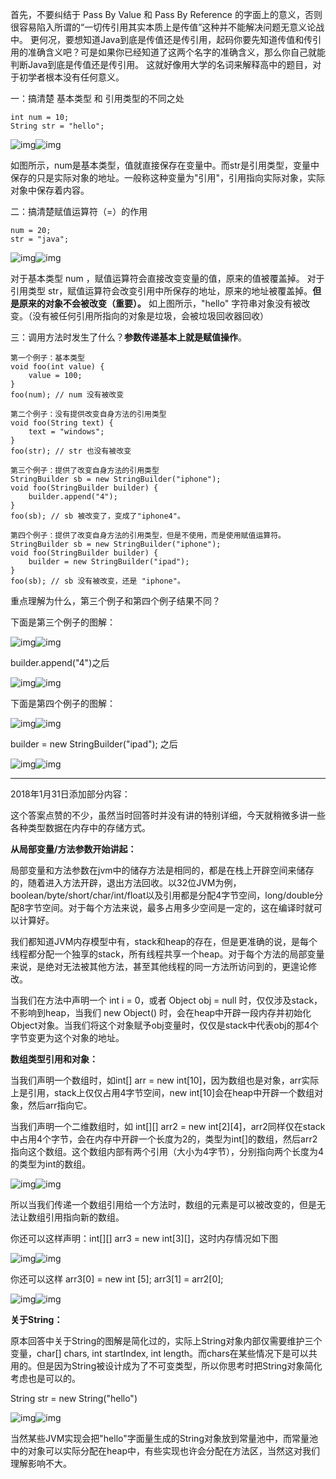 

首先，不要纠结于 Pass By Value 和 Pass By Reference 的字面上的意义，否则很容易陷入所谓的“一切传引用其实本质上是传值”这种并不能解决问题无意义论战中。
更何况，要想知道Java到底是传值还是传引用，起码你要先知道传值和传引用的准确含义吧？可是如果你已经知道了这两个名字的准确含义，那么你自己就能判断Java到底是传值还是传引用。
这就好像用大学的名词来解释高中的题目，对于初学者根本没有任何意义。

一：搞清楚 基本类型 和 引用类型的不同之处

```text
int num = 10;
String str = "hello";
```



![img](https://pic1.zhimg.com/50/166032bc90958c21604110441ad03f45_hd.jpg?source=1940ef5c)![img](https://pic1.zhimg.com/80/166032bc90958c21604110441ad03f45_720w.jpg?source=1940ef5c)

如图所示，num是基本类型，值就直接保存在变量中。而str是引用类型，变量中保存的只是实际对象的地址。一般称这种变量为"引用"，引用指向实际对象，实际对象中保存着内容。

二：搞清楚赋值运算符（=）的作用

```text
num = 20;
str = "java";
```

![img](https://pic1.zhimg.com/50/287c0efbb179638cf4cf27cbfdf3e746_hd.jpg?source=1940ef5c)![img](https://pic1.zhimg.com/80/287c0efbb179638cf4cf27cbfdf3e746_720w.jpg?source=1940ef5c)

对于基本类型 num ，赋值运算符会直接改变变量的值，原来的值被覆盖掉。
对于引用类型 str，赋值运算符会改变引用中所保存的地址，原来的地址被覆盖掉。**但是原来的对象不会被改变（重要）。**
如上图所示，"hello" 字符串对象没有被改变。（没有被任何引用所指向的对象是垃圾，会被垃圾回收器回收）

三：调用方法时发生了什么？**参数传递基本上就是赋值操作**。

```text
第一个例子：基本类型
void foo(int value) {
    value = 100;
}
foo(num); // num 没有被改变

第二个例子：没有提供改变自身方法的引用类型
void foo(String text) {
    text = "windows";
}
foo(str); // str 也没有被改变

第三个例子：提供了改变自身方法的引用类型
StringBuilder sb = new StringBuilder("iphone");
void foo(StringBuilder builder) {
    builder.append("4");
}
foo(sb); // sb 被改变了，变成了"iphone4"。

第四个例子：提供了改变自身方法的引用类型，但是不使用，而是使用赋值运算符。
StringBuilder sb = new StringBuilder("iphone");
void foo(StringBuilder builder) {
    builder = new StringBuilder("ipad");
}
foo(sb); // sb 没有被改变，还是 "iphone"。
```



重点理解为什么，第三个例子和第四个例子结果不同？

下面是第三个例子的图解：

![img](https://pic2.zhimg.com/50/d8b82e07ea21375ca6b300f9162aa95f_hd.jpg?source=1940ef5c)![img](https://pic2.zhimg.com/80/d8b82e07ea21375ca6b300f9162aa95f_720w.jpg?source=1940ef5c)

builder.append("4")之后

![img](https://pic2.zhimg.com/50/ff2ede9c6c55568d42425561f25a0fd7_hd.jpg?source=1940ef5c)![img](https://pic2.zhimg.com/80/ff2ede9c6c55568d42425561f25a0fd7_720w.jpg?source=1940ef5c)

下面是第四个例子的图解：

![img](https://pic1.zhimg.com/50/d8b82e07ea21375ca6b300f9162aa95f_hd.jpg?source=1940ef5c)![img](https://pic1.zhimg.com/80/d8b82e07ea21375ca6b300f9162aa95f_720w.jpg?source=1940ef5c)



builder = new StringBuilder("ipad"); 之后

![img](https://pic4.zhimg.com/50/46fa5f10cc135a3ca087dae35a5211bd_hd.jpg?source=1940ef5c)![img](https://pic4.zhimg.com/80/46fa5f10cc135a3ca087dae35a5211bd_720w.jpg?source=1940ef5c)

------

2018年1月31日添加部分内容：

这个答案点赞的不少，虽然当时回答时并没有讲的特别详细，今天就稍微多讲一些各种类型数据在内存中的存储方式。

**从局部变量/方法参数开始讲起：**

局部变量和方法参数在jvm中的储存方法是相同的，都是在栈上开辟空间来储存的，随着进入方法开辟，退出方法回收。以32位JVM为例，boolean/byte/short/char/int/float以及引用都是分配4字节空间，long/double分配8字节空间。对于每个方法来说，最多占用多少空间是一定的，这在编译时就可以计算好。

我们都知道JVM内存模型中有，stack和heap的存在，但是更准确的说，是每个线程都分配一个独享的stack，所有线程共享一个heap。对于每个方法的局部变量来说，是绝对无法被其他方法，甚至其他线程的同一方法所访问到的，更遑论修改。

当我们在方法中声明一个 int i = 0，或者 Object obj = null 时，仅仅涉及stack，不影响到heap，当我们 new Object() 时，会在heap中开辟一段内存并初始化Object对象。当我们将这个对象赋予obj变量时，仅仅是stack中代表obj的那4个字节变更为这个对象的地址。

**数组类型引用和对象：**

当我们声明一个数组时，如int[] arr = new int[10]，因为数组也是对象，arr实际上是引用，stack上仅仅占用4字节空间，new int[10]会在heap中开辟一个数组对象，然后arr指向它。

当我们声明一个二维数组时，如 int[][] arr2 = new int[2][4]，arr2同样仅在stack中占用4个字节，会在内存中开辟一个长度为2的，类型为int[]的数组，然后arr2指向这个数组。这个数组内部有两个引用（大小为4字节），分别指向两个长度为4的类型为int的数组。

![img](https://pic4.zhimg.com/50/v2-6590cb935ae8bf3b7241cb309fe041d7_hd.jpg?source=1940ef5c)![img](https://pic4.zhimg.com/80/v2-6590cb935ae8bf3b7241cb309fe041d7_720w.jpg?source=1940ef5c)

所以当我们传递一个数组引用给一个方法时，数组的元素是可以被改变的，但是无法让数组引用指向新的数组。

你还可以这样声明：int[][] arr3 = new int[3][]，这时内存情况如下图

![img](https://pic2.zhimg.com/50/v2-fdc86227021d56a02b559d6485983c71_hd.jpg?source=1940ef5c)![img](https://pic2.zhimg.com/80/v2-fdc86227021d56a02b559d6485983c71_720w.jpg?source=1940ef5c)

你还可以这样 arr3[0] = new int [5]; arr3[1] = arr2[0];

![img](https://pic1.zhimg.com/50/v2-fdc5e737a95d625a47d66ab61e4a2f55_hd.jpg?source=1940ef5c)![img](https://pic1.zhimg.com/80/v2-fdc5e737a95d625a47d66ab61e4a2f55_720w.jpg?source=1940ef5c)

**关于String：**

原本回答中关于String的图解是简化过的，实际上String对象内部仅需要维护三个变量，char[] chars, int startIndex, int length。而chars在某些情况下是可以共用的。但是因为String被设计成为了不可变类型，所以你思考时把String对象简化考虑也是可以的。

String str = new String("hello")

![img](https://pic2.zhimg.com/50/v2-a143d0a3594d06f54c6853c46c429e08_hd.jpg?source=1940ef5c)![img](https://pic2.zhimg.com/80/v2-a143d0a3594d06f54c6853c46c429e08_720w.jpg?source=1940ef5c)

当然某些JVM实现会把"hello"字面量生成的String对象放到常量池中，而常量池中的对象可以实际分配在heap中，有些实现也许会分配在方法区，当然这对我们理解影响不大。



